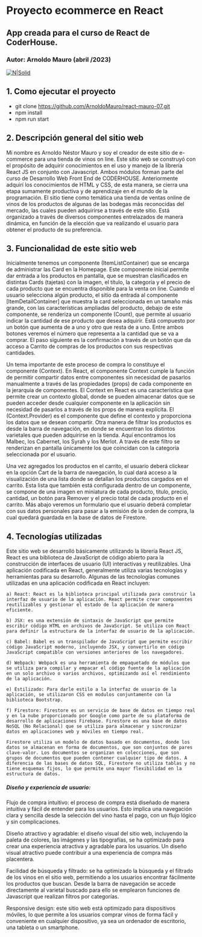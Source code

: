 # Proyecto ecommerce en React
## App creada para el curso de React de CoderHouse.
### Autor: Arnoldo Mauro (abril /2023)
[![N|Solid](https://cldup.com/dTxpPi9lDf.thumb.png)](https://nodesource.com/products/nsolid)

## 1.	Como ejecutar el proyecto

- git clone https://github.com/ArnoldoMauro/react-mauro-07.git
- npm install
- npm run start

## 2.	Descripción general del sitio web
Mi nombre es Arnoldo Néstor Mauro y soy el creador de este sitio de e-commerce para una tienda de vinos on line.
Este sitio web se construyó con el propósito de adquirir conocimientos en el uso y manejo de la librería React JS en conjunto con Javascript. Ambos módulos forman parte del curso de Desarrollo Web Front End de CODERHOUSE. Anteriormente adquirí los conocimientos de HTML y CSS, de esta manera, se cierra una etapa sumamente productiva y de aprendizaje en el mundo de la programación. 
El sitio tiene como temática una tienda de ventas online de vinos de los productos de algunas de las bodegas más reconocidas del mercado, las cuales pueden adquirirse a través de este sitio. 
Está organizado a través de diversos componentes entrelazados de manera dinámica, en función de la elección que va realizando el usuario para obtener el producto de su preferencia. 

## 3. Funcionalidad de este sitio web
Inicialmente tenemos un componente (ItemListContainer) que se encarga de administrar las Card en la Homepage. Este componente inicial permite dar entrada a los productos en pantalla, que se muestran clasificados en distintas Cards (tajetas) con la imagen, el título, la categoría y el precio de cada producto que se encuentra disponible para la venta on line. 
Cuando el usuario selecciona algún producto, el sitio da entrada al componente [ItemDetailContainer] que muestra la card seleccionada en un tamaño más grande, con las características ampliadas del producto, debajo de este componente, se renderiza un componente (Count), que permite al usuario indicar la cantidad de ese producto que desea adquirir. Está compuesto por un botón que aumenta de a uno y otro que resta de a uno. Entre ambos botones veremos el número que representa a la cantidad que se va a comprar. 
El paso siguiente es la confirmación a través de un botón que da acceso a Carrito de compras de los productos con sus respectivas cantidades. 

Un tema importante de este proceso de compra lo constituye el componente (Context). En React, el componente Context cumple la función de permitir compartir datos entre componentes sin necesidad de pasarlos manualmente a través de las propiedades (props) de cada componente en la jerarquía de componentes. 
El Context en React es una característica que permite crear un contexto global, donde se pueden almacenar datos que se pueden acceder desde cualquier componente en la aplicación sin necesidad de pasarlos a través de los props de manera explícita.
El (Context.Provider) es el componente que define el contexto y proporciona los datos que se desean compartir.
Otra manera de filtrar los productos es desde la barra de navegación, en donde se encuentran los distintos varietales que pueden adquirirse en la tienda.  Aquí encontramos los Malbec, los Cabernet, los Syrah y los Merlot. A través de este filtro se renderizan en pantalla únicamente los que coincidan con la categoría seleccionada por el usuario.

Una vez agregados los productos en el carrito, el usuario deberá clickear en la opción Cart de la barra de navegación, lo cual dará acceso a la visualización de una lista donde se detallan los productos cargados en el carrito. Esta lista que también está configurada dentro de un componente, se compone de una imagen en miniatura de cada producto, titulo, precio, cantidad, un botón para Remover y el precio total de cada producto en el carrito.
Más abajo veremos un formulario que el usuario deberá completar con sus datos personales para pasar a la emisión de la orden de compra, la cual quedará guardada en la base de datos de Firestore.

## 4.	Tecnologías utilizadas

Este sitio web se desarrolló básicamente utilizando la librería React JS, React es una biblioteca de JavaScript de código abierto para la construcción de interfaces de usuario (UI) interactivas y reutilizables. Una aplicación codificada en React, generalmente utiliza varias tecnologías y herramientas para su desarrollo. Algunas de las tecnologías comunes utilizadas en una aplicación codificada en React incluyen:

    a) React: React es la biblioteca principal utilizada para construir la interfaz de usuario de la aplicación. React permite crear componentes reutilizables y gestionar el estado de la aplicación de manera eficiente.
    
    b) JSX: es una extensión de sintaxis de JavaScript que permite escribir código HTML en archivos de JavaScript. Se utiliza con React para definir la estructura de la interfaz de usuario de la aplicación.
    
    c) Babel: Babel es un transpilador de JavaScript que permite escribir código JavaScript moderno, incluyendo JSX, y convertirlo en código JavaScript compatible con versiones anteriores de los navegadores.

    d) Webpack: Webpack es una herramienta de empaquetado de módulos que se utiliza para compilar y empacar el código fuente de la aplicación en un solo archivo o varios archivos, optimizando así el rendimiento de la aplicación.
    
    e) Estilizado: Para darle estilo a la interfaz de usuario de la aplicación, se utilizaron CSS en modulos conjuntamente con la biblioteca Bootstrap.
    
    f) Firestore: Firestore es un servicio de base de datos en tiempo real y en la nube proporcionado por Google como parte de su plataforma de desarrollo de aplicaciones Firebase. Firestore es una base de datos NoSQL (No Relacional) que se utiliza para almacenar y sincronizar datos en aplicaciones web y móviles en tiempo real.

    Firestore utiliza un modelo de datos basado en documentos, donde los datos se almacenan en forma de documentos, que son conjuntos de pares clave-valor. Los documentos se organizan en colecciones, que son grupos de documentos que pueden contener cualquier tipo de datos. A diferencia de las bases de datos SQL, Firestore no utiliza tablas y no tiene esquemas fijos, lo que permite una mayor flexibilidad en la estructura de datos. 


##### Diseño y experiencia de usuario: 
Flujo de compra intuitivo: el proceso de compra está diseñado de manera intuitiva y fácil de entender para los usuarios. Esto implica una navegación clara y sencilla desde la selección del vino hasta el pago, con un flujo lógico y sin complicaciones.

Diseño atractivo y agradable: el diseño visual del sitio web, incluyendo la paleta de colores, las imágenes y las tipografías, se ha optimizado para crear una experiencia atractiva y agradable para los usuarios. Un diseño visual atractivo puede contribuir a una experiencia de compra más placentera.

Facilidad de búsqueda y filtrado: se ha optimizado la búsqueda y el filtrado de los vinos en el sitio web, permitiendo a los usuarios encontrar fácilmente los productos que buscan. Desde la barra de navegación se accede directamente al varietal buscado para ello se emplearon funciones de Javascript que realizan filtros por categorías.

Responsive design: este sitio web está optimizado para dispositivos móviles, lo que permite a los usuarios comprar vinos de forma fácil y conveniente en cualquier dispositivo, ya sea un ordenador de escritorio, una tableta o un smartphone.








